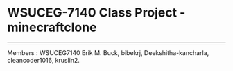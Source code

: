 # WSUCEG-7140 Class Project - minecraftclone 
------------------------------------------------
Members : WSUCEG7140 Erik M. Buck, bibekrj, Deekshitha-kancharla, cleancoder1016, kruslin2.
